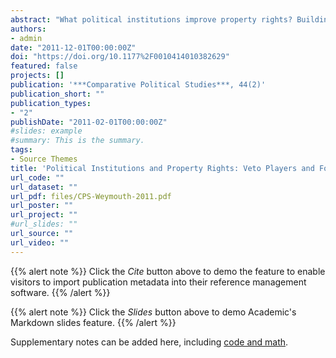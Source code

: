 ```yaml
---
abstract: "What political institutions improve property rights? Building on the work of North and Weingast, this article argues that institutional checks on policy-making discretion (“veto players”) improve the property rights of investors regarding the value of the domestic currency. Veto players constrain the ability of policy makers to opportunistically pursue policy that may lead to a depreciated domestic currency. The study offers some of the first large-sample evidence that check and balance institutions lower the risk of expropriation, using a direct measure of investors’ revealed preferences as the dependent variable. In particular, evidence from 127 countries over the period 1975-2004 shows that the use of foreign currency as a store of value— a common hedge against domestic currency depreciation—decreases with the number of veto players in government. The findings are robust to multiple specifications, including instrumental variable models that exploit exogenous sources of institutional variation."
authors:
- admin
date: "2011-12-01T00:00:00Z"
doi: "https://doi.org/10.1177%2F0010414010382629"
featured: false
projects: []
publication: '***Comparative Political Studies***, 44(2)'
publication_short: ""
publication_types:
- "2"
publishDate: "2011-02-01T00:00:00Z"
#slides: example
#summary: This is the summary.
tags:
- Source Themes
title: 'Political Institutions and Property Rights: Veto Players and Foreign Exchange Commitments in 127 Countries'
url_code: ""
url_dataset: ""
url_pdf: files/CPS-Weymouth-2011.pdf
url_poster: ""
url_project: ""
#url_slides: ""
url_source: ""
url_video: ""
---
```


{{% alert note %}}
Click the *Cite* button above to demo the feature to enable visitors to import publication metadata into their reference management software.
{{% /alert %}}

{{% alert note %}}
Click the *Slides* button above to demo Academic's Markdown slides feature.
{{% /alert %}}

Supplementary notes can be added here, including [code and math](https://sourcethemes.com/academic/docs/writing-markdown-latex/).
